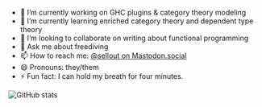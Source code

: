 <!--
**sellout/sellout** is a ✨ _special_ ✨ repository because its `README.md` (this file) appears on your GitHub profile.
-->

- 🔭 I’m currently working on GHC plugins & category theory modeling
- 🌱 I’m currently learning enriched category theory and dependent type theory
- 👯 I’m looking to collaborate on writing about functional programming
- 💬 Ask me about freediving
- 📫 How to reach me: [@sellout on Mastodon.social](https://mastodon.social/@sellout)
- 😄 Pronouns: they/them
- ⚡ Fun fact: I can hold my breath for four minutes.


![GitHub stats](https://github-readme-stats.vercel.app/api?username=sellout&count_private=true&show_icons=true)
